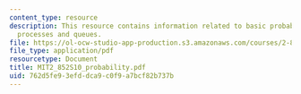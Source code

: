 ```yaml
---
content_type: resource
description: This resource contains information related to basic probability, markov
  processes and queues.
file: https://ol-ocw-studio-app-production.s3.amazonaws.com/courses/2-852-manufacturing-systems-analysis-spring-2010/762d5fe93efddca9c0f9a7bcf82b737b_MIT2_852S10_probability.pdf
file_type: application/pdf
resourcetype: Document
title: MIT2_852S10_probability.pdf
uid: 762d5fe9-3efd-dca9-c0f9-a7bcf82b737b
---
```

